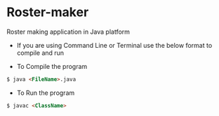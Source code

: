 # Roster-maker
Roster making application in Java platform


* If you are using Command Line or Terminal use the below format to compile and run

* To Compile the program
```markdown
$ java <FileName>.java
```
* To Run the program
```markdown
$ javac <ClassName>
```

